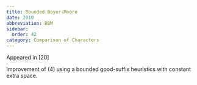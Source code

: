 ```yaml
---
title: Bounded Boyer-Moore
date: 2010
abbreviation: BBM
sidebar:
  order: 42
category: Comparison of Characters
---
```


Appeared in [20]

Improvement of (4) using a bounded good-suffix heuristics with constant extra space.
